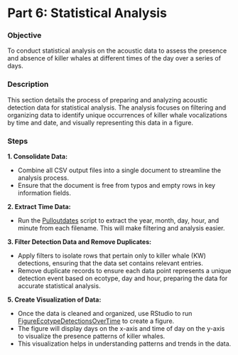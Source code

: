 # Part 6: Statistical Analysis

### Objective
To conduct statistical analysis on the acoustic data to assess the presence and absence of killer whales at different times of the day over a series of days.

### Description
This section details the process of preparing and analyzing acoustic detection data for statistical analysis. The analysis focuses on filtering and organizing data to identify unique occurrences of killer whale vocalizations by time and date, and visually representing this data in a figure.

### Steps

**1. Consolidate Data:**
- Combine all CSV output files into a single document to streamline the analysis process.
- Ensure that the document is free from typos and empty rows in key information fields.

**2. Extract Time Data:**
- Run the [Pulloutdates](../Pulloutdates.py) script to extract the year, month, day, hour, and minute from each filename. This will make filtering and analysis easier.

**3. Filter Detection Data and Remove Duplicates:**
- Apply filters to isolate rows that pertain only to killer whale (KW) detections, ensuring that the data set contains relevant entries.
- Remove duplicate records to ensure each data point represents a unique detection event based on ecotype, day and hour, preparing the data for accurate statistical analysis.

**5. Create Visualization of Data:**
- Once the data is cleaned and organized, use RStudio to run [FigureEcotypeDetectionsOverTime](../FigureEcotypeDetectionsOverTime.R) to create a figure. 
- The figure will display days on the x-axis and time of day on the y-axis to visualize the presence patterns of killer whales.
- This visualization helps in understanding patterns and trends in the data.